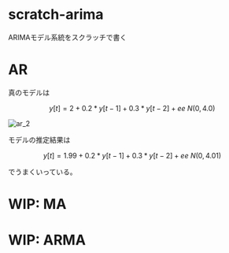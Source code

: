 # scratch-arima
ARIMAモデル系統をスクラッチで書く

# AR

真のモデルは

```math
y[t]=2+0.2* y[t-1] + 0.3* y[t-2] + e    e ~  N(0,4.0)
```

![ar_2](https://user-images.githubusercontent.com/29496312/58689979-74072f00-83c3-11e9-94a3-a6427e96838c.png)

モデルの推定結果は

```math
y[t]=1.99+0.2* y[t-1] + 0.3* y[t-2] + e    e ~  N(0,4.01)
```

でうまくいっている。
# WIP: MA

# WIP: ARMA